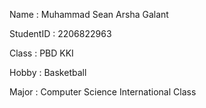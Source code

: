 Name : Muhammad Sean Arsha Galant

StudentID : 2206822963

Class : PBD KKI

Hobby : Basketball

Major : Computer Science International Class